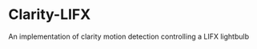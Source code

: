 Clarity-LIFX
============

An implementation of clarity motion detection controlling a LIFX lightbulb
